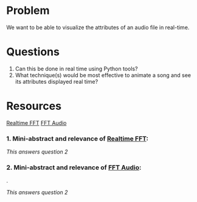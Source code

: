 # Problem
We want to be able to visualize the attributes of an audio file in real-time.

# Questions
1. Can this be done in real time using Python tools?
2. What technique(s) would be most effective to animate a song and see its 
   attributes displayed real time?

# Resources
[Realtime FFT]
[FFT Audio]


### 1. Mini-abstract and relevance of [Realtime FFT]:



*This answers question 2*

### 2. Mini-abstract and relevance of [FFT Audio]:

.

*This answers question 2*




 
[Realtime FFT]: http://www.swharden.com/blog/2010-03-05-realtime-fft-graph-of-audio-wav-file-or-microphone-input-with-python-scipy-and-wckgraph/
[FFT Audio]: http://www.swharden.com/blog/2013-05-09-realtime-fft-audio-visualization-with-python/

